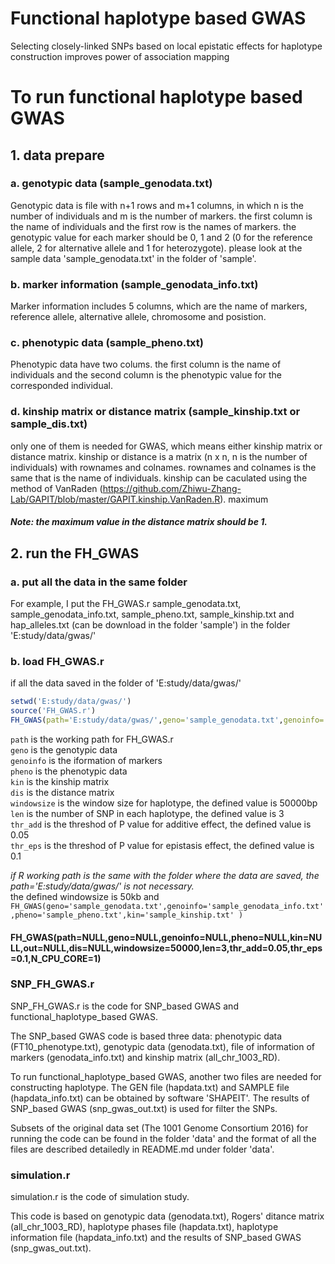 # Functional haplotype based GWAS
Selecting closely-linked SNPs based on local epistatic effects for haplotype construction improves power of association mapping

# To run functional haplotype based GWAS

## 1.  data prepare

### a.  genotypic data (sample_genodata.txt)

Genotypic data is file with n+1 rows and m+1 columns, in which n is the number of individuals and m is the number of markers.
the first column is the name of individuals and the first row is the names of markers.
the genotypic value for each marker should be 0, 1 and 2 (0 for the reference allele, 2 for alternative allele and 1 for heterozygote). please look at the sample data 'sample_genodata.txt' in the folder of 'sample'.

### b.  marker information (sample_genodata_info.txt)

Marker information includes 5 columns, which are the name of markers, reference allele, alternative allele, chromosome and posistion.

### c.  phenotypic data (sample_pheno.txt)

Phenotypic data have two colums. the first column is the name of individuals and the second column is the phenotypic value for the corresponded individual.

### d.  kinship matrix or distance matrix (sample_kinship.txt or sample_dis.txt)

only one of them is needed for GWAS, which means either kinship matrix or distance matrix.
kinship or distance is a matrix (n x n, n is the number of individuals) with rownames and colnames. rownames and colnames is the same that is the name of individuals. kinship can be caculated using the method of VanRaden (https://github.com/Zhiwu-Zhang-Lab/GAPIT/blob/master/GAPIT.kinship.VanRaden.R). 
maximum
#### *Note: the maximum value in the distance matrix should be 1.*

## 2.  run the FH_GWAS

### a. put all the data in the same folder

For example, I put the FH_GWAS.r sample_genodata.txt, sample_genodata_info.txt, sample_pheno.txt, sample_kinship.txt and hap_alleles.txt (can be download in the folder 'sample') in the folder 'E:study/data/gwas/'

### b. load FH_GWAS.r  
if all the data saved in the folder of 'E:study/data/gwas/'  
  ```R
  setwd('E:study/data/gwas/')  
  source('FH_GWAS.r')
  FH_GWAS(path='E:study/data/gwas/',geno='sample_genodata.txt',genoinfo='sample_genodata_info.txt',pheno='sample_pheno.txt',kin='sample_kinship.txt',out=NULL,dis=NULL,windowsize=50000,len=3,thr_add=0.05,thr_eps=0.1,N_CPU_CORE=1)
  ```
  ```path``` is the working path for FH_GWAS.r   
  ```geno``` is the genotypic data  
  ```genoinfo``` is the iformation of markers  
  ```pheno``` is the phenotypic data  
  ```kin``` is the kinship matrix  
  ```dis``` is the distance matrix  
  ```windowsize``` is the window size for haplotype, the defined value is 50000bp  
  ```len``` is the number of SNP in each haplotype, the defined value is 3  
  ```thr_add``` is the threshod of P value for additive effect, the defined value is 0.05  
  ```thr_eps``` is the threshod of P value for epistasis effect, the defined value is 0.1  
  
  *if R working path is the same with the folder where the data are saved, the path='E:study/data/gwas/' is not necessary.*  
  the defined windowsize is 50kb and 
  `FH_GWAS(geno='sample_genodata.txt',genoinfo='sample_genodata_info.txt',pheno='sample_pheno.txt',kin='sample_kinship.txt' )`  
  #### FH_GWAS(path=NULL,geno=NULL,genoinfo=NULL,pheno=NULL,kin=NULL,out=NULL,dis=NULL,windowsize=50000,len=3,thr_add=0.05,thr_eps=0.1,N_CPU_CORE=1) 


### SNP_FH_GWAS.r
SNP_FH_GWAS.r is the code for SNP_based GWAS and functional_haplotype_based GWAS.

The SNP_based GWAS code is based three data: phenotypic data (FT10_phenotype.txt), genotypic data (genodata.txt), file of information of markers (genodata_info.txt) and kinship matrix (all_chr_1003_RD). 

To run functional_haplotype_based GWAS, another two files are needed for constructing haplotype. The GEN file (hapdata.txt) and SAMPLE file (hapdata_info.txt) can be obtained by software 'SHAPEIT'. The results of SNP_based GWAS (snp_gwas_out.txt) is used for filter the SNPs.
 
Subsets of the original data set (The 1001 Genome Consortium 2016) for running the code can be found in the folder 'data' and the format of all the files are described detailedly in README.md under folder 'data'.


### simulation.r
simulation.r is the code of simulation study.

This code is based on genotypic data (genodata.txt), Rogers' ditance matrix  (all_chr_1003_RD), haplotype phases file (hapdata.txt), haplotype information file (hapdata_info.txt) and the results of SNP_based GWAS (snp_gwas_out.txt).


